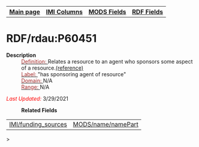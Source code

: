 <!DOCTYPE html>
<html>

<body>
<table style="width:100%">
  <tr>
    <th><a href="index.md">Main page</a></th>
	<th><a href="IMI.md">IMI Columns</a></th>
    <th><a href="MODS.md">MODS Fields</a></th>
    <th><a href="RDF.md">RDF Fields</a></th>
  </tr>
</table>



<h1>RDF/rdau:P60451</h1>
<dl>
  <dt><b>Description</b></dt>
  <dd><ins><font color="brown">Definition: </font></ins>Relates a resource to an agent who sponsors some aspect of a resource.<a href="http://www.rdaregistry.info/Elements/u/#P60451">(reference)</a></dd>
  <dd><ins><font color="brown">Label: </font></ins> "has sponsoring agent of resource"</dd>
  <dd><ins><font color="brown">Domain: </font></ins> N/A</dd>
  <dd><ins><font color="brown">Range: </font></ins> N/A</dd>
	<p><font color="red"><i>Last Updated: </i></font>3/29/2021</p>
</dl>
<dl>
	<dd><b>Related Fields</b></dd>
		<table>
				<td><a href="funding_sources.md">IMI/funding_sources</a></td>
				<td><a href="mods.name.md">MODS/name/namePart</a></td>
		</table>
</dl>>
</body>
</html>